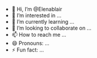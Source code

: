 - 👋 Hi, I’m @Elenablair
- 👀 I’m interested in ...
- 🌱 I’m currently learning ...
- 💞️ I’m looking to collaborate on ...
- 📫 How to reach me ...
- 😄 Pronouns: ...
- ⚡ Fun fact: ...

<!---
Elenablair/Elenablair is a ✨ special ✨ repository because its `README.md` (this file) appears on your GitHub profile.
You can click the Preview link to take a look at your changes.
--->
